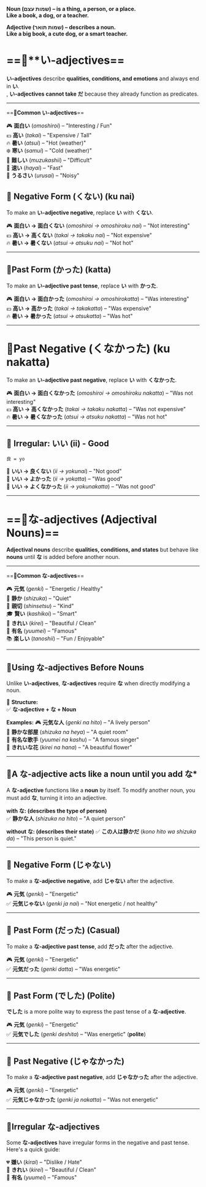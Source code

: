 

**Noun (שמות עצם) – is a thing, a person, or a place.**  
**Like a book, a dog, or a teacher.**  
  
**Adjective (שמות תואר) – describes a noun.**  
**Like a big book, a cute dog, or a smart teacher.**

# ==🔹**い-adjectives==

**い-adjectives** describe **qualities, conditions, and emotions** and always end in **い**.  
, **い-adjectives cannot take だ** because they already function as predicates.

---

 ==🔹**Common い-adjectives**==

🎮 **面白い** (_omoshiroi_) – "Interesting / Fun"  
💴 **高い** (_takai_) – "Expensive / Tall"  
🔥 **暑い** (_atsui_) – "Hot (weather)"  
❄️ **寒い** (_samui_) – "Cold (weather)"  
📖 **難しい** (_muzukashii_) – "Difficult"  
🚗 **速い** (_hayai_) – "Fast"  
🎤 **うるさい** (_urusai_) – "Noisy"

## **🔹 Negative Form (くない) (ku nai)**

To make an **い-adjective negative**, replace **い** with **くない**.

🎮 **面白い → 面白くない** (_omoshiroi → omoshiroku nai_) – "Not interesting"  
💴 **高い → 高くない** (_takai → takaku nai_) – "Not expensive"  
🔥 **暑い → 暑くない** (_atsui → atsuku nai_) – "Not hot"

---

## 🔹**Past Form (かった) (katta)**

To make an **い-adjective past tense**, replace **い** with **かった**.

🎮 **面白い → 面白かった** (_omoshiroi → omoshirokatta_) – "Was interesting"  
💴 **高い → 高かった** (_takai → takakatta_) – "Was expensive"  
🔥 **暑い → 暑かった** (_atsui → atsukatta_) – "Was hot"

---


 # 🔹**Past Negative (くなかった) (ku nakatta)**

To make an **い-adjective past negative**, replace **い** with **くなかった**.

🎮 **面白い → 面白くなかった** (_omoshiroi → omoshiroku nakatta_) – "Was not interesting"  
💴 **高い → 高くなかった** (_takai → takaku nakatta_) – "Was not expensive"  
🔥 **暑い → 暑くなかった** (_atsui → atsuku nakatta_) – "Was not hot"

-------
## 🔹 **Irregular: いい (ii)** - Good

	良 = yo
	
🌟 **いい → 良くない** (_ii → yokunai_) – "Not good"  
🌟 **いい → よかった** (_ii → yokatta_) – "Was good"  
🌟 **いい → よくなかった** (_ii → yokunakatta_) – "Was not good"

---




# ==🔹**な-adjectives (Adjectival Nouns)**==

**Adjectival nouns** describe **qualities, conditions, and states** but behave like **nouns** until **な** is added before another noun.

---

==🔹**Common な-adjectives**==

🎮 **元気** (_genki_) – "Energetic / Healthy"  
💼 **静か** (_shizuka_) – "Quiet"  
💖 **親切** (_shinsetsu_) – "Kind"  
🎓 **賢い** (_kashikoi_) – "Smart"  
🌸 **きれい** (_kirei_) – "Beautiful / Clean"  
🌟 **有名** (_yuumei_) – "Famous"  
📚 **楽しい** (_tanoshii_) – "Fun / Enjoyable"

---

## 🔹**Using な-adjectives Before Nouns**

Unlike **い-adjectives**, **な-adjectives** require **な** when directly modifying a noun.

📝 **Structure:**  
✅ **な-adjective + な + Noun**

**Examples:**
🎮 **元気な人** (_genki na hito_) – "A lively person"  
💼 **静かな部屋** (_shizuka na heya_) – "A quiet room"  
🌟 **有名な歌手** (_yuumei na kashu_) – "A famous singer"  
🌸 **きれいな花** (_kirei na hana_) – "A beautiful flower"

---

## **🔹A な-adjective acts like a noun until you add な***

A **な-adjective** functions like a **noun** by itself. To modify another noun, you must add **な**, turning it into an adjective.

**with な: (describes the type of person)**  
✅ **静かな人** (_shizuka na hito_) – "A quiet person" 

**without な: (describes their state)**
✅ **この人は静かだ** (_kono hito wa shizuka da_) – "This person is quiet." 

---

## **🔹 Negative Form (じゃない)**

To make a **な-adjective negative**, add **じゃない** after the adjective.

🎮 **元気** (_genki_) – "Energetic"  
✅ **元気じゃない** (_genki ja nai_) – "Not energetic / not healthy"

---

## **🔹 Past Form (だった) (Casual)**

To make a **な-adjective past tense**, add **だった** after the adjective.

🎮 **元気** (_genki_) – "Energetic"  
✅ **元気だった** (_genki datta_) – "Was energetic"

---
## **🔹 Past Form (でした) (Polite)**

**でした** is a more polite way to express the past tense of a **な-adjective**.

🎮 **元気** (_genki_) – "Energetic"  
✅ **元気でした** (_genki deshita_) – "Was energetic" (**polite**)

---

## **🔹 Past Negative (じゃなかった)**

To make a **な-adjective past negative**, add **じゃなかった** after the adjective.

🎮 **元気** (_genki_) – "Energetic"  
✅ **元気じゃなかった** (_genki ja nakatta_) – "Was not energetic"

---

## 🔹**Irregular な-adjectives**

Some **な-adjectives** have irregular forms in the negative and past tense. Here's a quick guide:

💔 **嫌い** (_kirai_) – "Dislike / Hate"  
🌸 **きれい** (_kirei_) – "Beautiful / Clean"  
🌟 **有名** (_yuumei_) – "Famous"